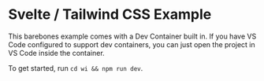 # Svelte / Tailwind CSS Example

This barebones example comes with a Dev Container built in. If you have VS Code configured to support dev containers, you can just open the project in VS Code inside the container.

To get started, run `cd wi && npm run dev`.
